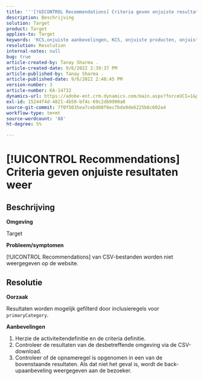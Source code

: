 ```yaml
---
title: '''[!UICONTROL Recommendations] Criteria geven onjuiste resultaten weer."'
description: Beschrijving
solution: Target
product: Target
applies-to: Target
keywords: 'KCS,onjuiste aanbevelingen, KCS, onjuiste producten, onjuist '
resolution: Resolution
internal-notes: null
bug: true
article-created-by: Tanay Sharma .
article-created-date: 9/6/2022 2:39:37 PM
article-published-by: Tanay Sharma .
article-published-date: 9/6/2022 2:48:45 PM
version-number: 3
article-number: KA-14732
dynamics-url: https://adobe-ent.crm.dynamics.com/main.aspx?forceUCI=1&pagetype=entityrecord&etn=knowledgearticle&id=43ddcfba-f12d-ed11-9db1-002248086735
exl-id: 15244f4d-4821-4b50-bf4c-69c2db9990a0
source-git-commit: 7f0f5035ea7cebd60f6ec7bda9de6225b6c602a4
workflow-type: tm+mt
source-wordcount: '88'
ht-degree: 5%

---
```


# [!UICONTROL Recommendations] Criteria geven onjuiste resultaten weer

## Beschrijving


<b>Omgeving</b>

Target



<b>Probleem/symptomen</b>

[!UICONTROL Recommendations] van CSV-bestanden worden niet weergegeven op de website.


## Resolutie


<b>Oorzaak</b>

Resultaten worden mogelijk gefilterd door inclusieregels voor `primaryCategory`.



<b>Aanbevelingen</b>

1. Herzie de activiteitendefinitie en de criteria definitie.
2. Controleer de resultaten van de desbetreffende omgeving via de CSV-download.
3. Controleer of de opnameregel is opgenomen in een van de bovenstaande resultaten. Als dat niet het geval is, wordt de back-upaanbeveling weergegeven aan de bezoeker.
